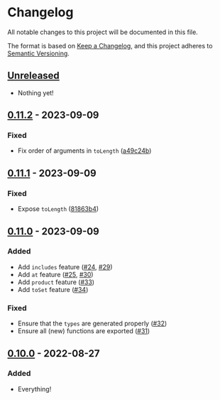 # Changelog

All notable changes to this project will be documented in this file.

The format is based on [Keep a Changelog](https://keepachangelog.com/en/0.0.0/),
and this project adheres to [Semantic Versioning](https://semver.org/spec/v2.0.0.html).

## [Unreleased]

- Nothing yet!

## [0.11.2] - 2023-09-09

### Fixed

- Fix order of arguments in `toLength` ([a49c24b](https://github.com/RobinMalfait/lazy-collections/commit/a49c24b7758d85042554bca66c1346c4a808eda8))

## [0.11.1] - 2023-09-09

### Fixed

- Expose `toLength` ([81863b4](https://github.com/RobinMalfait/lazy-collections/commit/81863b4be918d757392319d990bbb2643b5bfa7d))

## [0.11.0] - 2023-09-09

### Added

- Add `includes` feature ([#24](https://github.com/RobinMalfait/lazy-collections/pull/24), [#29](https://github.com/RobinMalfait/lazy-collections/pull/29))
- Add `at` feature ([#25](https://github.com/RobinMalfait/lazy-collections/pull/25), [#30](https://github.com/RobinMalfait/lazy-collections/pull/30))
- Add `product` feature ([#33](https://github.com/RobinMalfait/lazy-collections/pull/33))
- Add `toSet` feature ([#34](https://github.com/RobinMalfait/lazy-collections/pull/34))

### Fixed

- Ensure that the `types` are generated properly ([#32](https://github.com/RobinMalfait/lazy-collections/pull/32))
- Ensure all (new) functions are exported ([#31](https://github.com/RobinMalfait/lazy-collections/pull/31))

## [0.10.0] - 2022-08-27

### Added

- Everything!

[unreleased]: https://github.com/RobinMalfait/lazy-collections/compare/v0.11.2...HEAD
[0.11.2]: https://github.com/RobinMalfait/lazy-collections/compare/v0.11.1...v0.11.2
[0.11.1]: https://github.com/RobinMalfait/lazy-collections/compare/v0.11.0...v0.11.1
[0.11.0]: https://github.com/RobinMalfait/lazy-collections/compare/v0.10.0...v0.11.0
[0.10.0]: https://github.com/RobinMalfait/lazy-collections/releases/tag/v0.10.0

